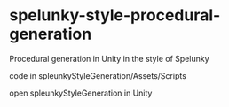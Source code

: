 # spelunky-style-procedural-generation
Procedural generation in Unity in the style of Spelunky

code in spleunkyStyleGeneration/Assets/Scripts

open spleunkyStyleGeneration in Unity 
